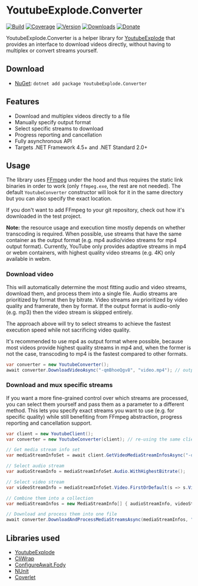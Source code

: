 # YoutubeExplode.Converter

[![Build](https://github.com/Tyrrrz/YoutubeExplode.Converter/workflows/CI/badge.svg?branch=master)](https://github.com/Tyrrrz/YoutubeExplode.Converter/actions)
[![Coverage](https://codecov.io/gh/Tyrrrz/YoutubeExplode.Converter/branch/master/graph/badge.svg)](https://codecov.io/gh/Tyrrrz/YoutubeExplode.Converter)
[![Version](https://img.shields.io/nuget/v/YoutubeExplode.Converter.svg)](https://nuget.org/packages/YoutubeExplode.Converter)
[![Downloads](https://img.shields.io/nuget/dt/YoutubeExplode.Converter.svg)](https://nuget.org/packages/YoutubeExplode.Converter)
[![Donate](https://img.shields.io/badge/donate-$$$-purple.svg)](https://tyrrrz.me/donate)

YoutubeExplode.Converter is a helper library for [YoutubeExplode](https://github.com/Tyrrrz/YoutubeExplode) that provides an interface to download videos directly, without having to multiplex or convert streams yourself.

## Download

- [NuGet](https://nuget.org/packages/YoutubeExplode.Converter): `dotnet add package YoutubeExplode.Converter`

## Features

- Download and multiplex videos directly to a file
- Manually specify output format
- Select specific streams to download
- Progress reporting and cancellation
- Fully asynchronous API
- Targets .NET Framework 4.5+ and .NET Standard 2.0+

## Usage

The library uses [FFmpeg](https://ffmpeg.org) under the hood and thus requires the static link binaries in order to work (only `ffmpeg.exe`, the rest are not needed). The default `YoutubeConverter` constructor will look for it in the same directory but you can also specify the exact location.

If you don't want to add FFmpeg to your git repository, check out how it's downloaded in the test project.

**Note:** the resource usage and execution time mostly depends on whether transcoding is required. When possible, use streams that have the same container as the output format (e.g. mp4 audio/video streams for mp4 output format). Currently, YouTube only provides adaptive streams in mp4 or webm containers, with highest quality video streams (e.g. 4K) only available in webm.

### Download video

This will automatically determine the most fitting audio and video streams, download them, and process them into a single file. Audio streams are prioritized by format then by bitrate. Video streams are prioritized by video quality and framerate, then by format. If the output format is audio-only (e.g. mp3) then the video stream is skipped entirely.

The approach above will try to select streams to achieve the fastest execution speed while not sacrificing video quality.

It's recommended to use mp4 as output format where possible, because most videos provide highest quality streams in mp4 and, when the former is not the case, transcoding to mp4 is the fastest compared to other formats.

```c#
var converter = new YoutubeConverter();
await converter.DownloadVideoAsync("-qmBhoeQgv8", "video.mp4"); // output format inferred from file extension
```

### Download and mux specific streams

If you want a more fine-grained control over which streams are processed, you can select them yourself and pass them as a parameter to a different method. This lets you specify exact streams you want to use (e.g. for specific quality) while still benefiting from FFmpeg abstraction, progress reporting and cancellation support.

```c#
var client = new YoutubeClient();
var converter = new YoutubeConverter(client); // re-using the same client instance for efficiency, not required

// Get media stream info set
var mediaStreamInfoSet = await client.GetVideoMediaStreamInfosAsync("-qmBhoeQgv8");

// Select audio stream
var audioStreamInfo = mediaStreamInfoSet.Audio.WithHighestBitrate();

// Select video stream
var videoStreamInfo = mediaStreamInfoSet.Video.FirstOrDefault(s => s.VideoQualityLabel == "1080p60");

// Combine them into a collection
var mediaStreamInfos = new MediaStreamInfo[] { audioStreamInfo, videoStreamInfo };

// Download and process them into one file
await converter.DownloadAndProcessMediaStreamsAsync(mediaStreamInfos, "video.mp4", "mp4");
```

## Libraries used

- [YoutubeExplode](https://github.com/Tyrrrz/YoutubeExplode)
- [CliWrap](https://github.com/Tyrrrz/CliWrap)
- [ConfigureAwait.Fody](https://github.com/Fody/ConfigureAwait)
- [NUnit](https://github.com/nunit/nunit)
- [Coverlet](https://github.com/tonerdo/coverlet)